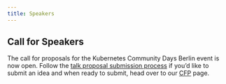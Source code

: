 ```yaml
---
title: Speakers
---
```


## Call for Speakers

The call for proposals for the Kubernetes Community Days Berlin event is now open.
Follow the [talk proposal submission process](../cfp) if you’d like to submit an idea and when ready to submit, head over to our [CFP](https://kcdcfpsubmissions.smapply.io/prog/kcd_berlin/) page.
